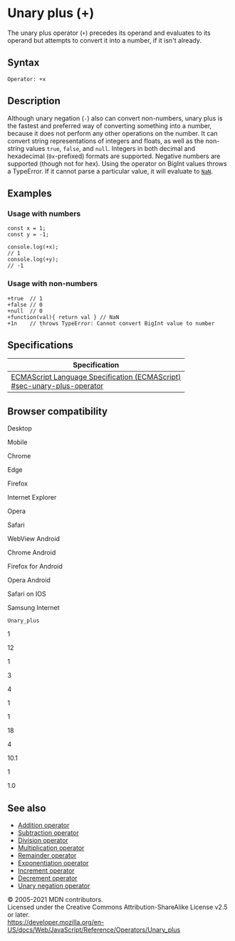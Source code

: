# Unary plus (+)

The unary plus operator (`+`) precedes its operand and evaluates to its operand but attempts to convert it into a number, if it isn't already.

## Syntax

    Operator: +x

## Description

Although unary negation (`-`) also can convert non-numbers, unary plus is the fastest and preferred way of converting something into a number, because it does not perform any other operations on the number. It can convert string representations of integers and floats, as well as the non-string values `true`, `false`, and `null`. Integers in both decimal and hexadecimal (`0x`-prefixed) formats are supported. Negative numbers are supported (though not for hex). Using the operator on BigInt values throws a TypeError. If it cannot parse a particular value, it will evaluate to [`NaN`](../global_objects/nan).

## Examples

### Usage with numbers

    const x = 1;
    const y = -1;

    console.log(+x);
    // 1
    console.log(+y);
    // -1

### Usage with non-numbers

    +true  // 1
    +false // 0
    +null  // 0
    +function(val){ return val } // NaN
    +1n    // throws TypeError: Cannot convert BigInt value to number

## Specifications

<table><thead><tr class="header"><th>Specification</th></tr></thead><tbody><tr class="odd"><td><a href="https://tc39.es/ecma262/#sec-unary-plus-operator">ECMAScript Language Specification (ECMAScript)<br />
<span class="small">#sec-unary-plus-operator</span></a></td></tr></tbody></table>

## Browser compatibility

Desktop

Mobile

Chrome

Edge

Firefox

Internet Explorer

Opera

Safari

WebView Android

Chrome Android

Firefox for Android

Opera Android

Safari on IOS

Samsung Internet

`Unary_plus`

1

12

1

3

4

1

1

18

4

10.1

1

1.0

## See also

-   [Addition operator](addition)
-   [Subtraction operator](subtraction)
-   [Division operator](division)
-   [Multiplication operator](multiplication)
-   [Remainder operator](remainder)
-   [Exponentiation operator](exponentiation)
-   [Increment operator](increment)
-   [Decrement operator](decrement)
-   [Unary negation operator](unary_negation)

© 2005-2021 MDN contributors.  
Licensed under the Creative Commons Attribution-ShareAlike License v2.5 or later.  
<a href="https://developer.mozilla.org/en-US/docs/Web/JavaScript/Reference/Operators/Unary_plus" class="_attribution-link">https://developer.mozilla.org/en-US/docs/Web/JavaScript/Reference/Operators/Unary_plus</a>
